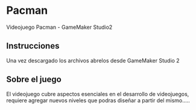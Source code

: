# Pacman
 Videojuego Pacman - GameMaker Studio2
## Instrucciones
Una vez descargado los archivos abrelos desde GameMaker Studio 2
## Sobre el juego
El videojuego cubre aspectos esenciales en el desarrollo de videojuegos, requiere agregar nuevos niveles que podras diseñar a partir del mismo.....

